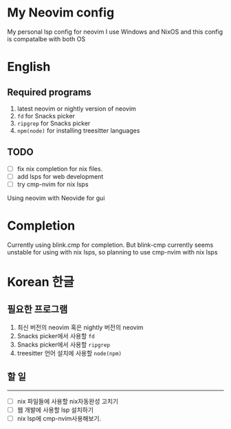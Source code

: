 # My Neovim config

My personal lsp config for neovim
I use Windows and NixOS and this config is compatalbe with both OS

# English

## Required programs

1. latest neovim or nightly version of neovim
1. `fd` for Snacks picker
1. `ripgrep` for Snacks picker
1. `npm(node)` for installing treesitter languages

## TODO

- [ ] fix nix completion for nix files.
- [ ] add lsps for web development
- [ ] try cmp-nvim for nix lsps

Using neovim with Neovide for gui

# Completion

Currently using blink.cmp for completion.
But blink-cmp currently seems unstable for using with nix lsps, so planning to use cmp-nvim with
nix lsps

# Korean 한글

## 필요한 프로그램

1. 최신 버전의 neovim 혹은 nightly 버전의 neovim
1. Snacks picker에서 사용할 `fd`
1. Snacks picker에서 사용할 `ripgrep`
1. treesitter 언어 설치에 사용할 `node(npm)`

## 할 일
---
- [ ] nix 파일들에 사용할 nix자동완성 고치기
- [ ] 웹 개발에 사용할 lsp 설치하기
- [ ] nix lsp에 cmp-nvim사용해보기.
